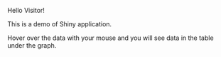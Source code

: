 Hello Visitor!

This is a demo of Shiny application.

Hover over the data with your  mouse and you will see data in the table under the graph.
